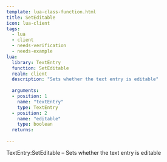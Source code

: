 ```yaml
---
template: lua-class-function.html
title: SetEditable
icon: lua-client
tags:
  - lua
  - client
  - needs-verification
  - needs-example
lua:
  library: TextEntry
  function: SetEditable
  realm: client
  description: "Sets whether the text entry is editable"
  
  arguments:
  - position: 1
    name: "textEntry"
    type: TextEntry
  - position: 2
    name: "editable"
    type: boolean
  returns:
    
---
```


<div class="lua__search__keywords">
TextEntry:SetEditable &#x2013; Sets whether the text entry is editable
</div>
